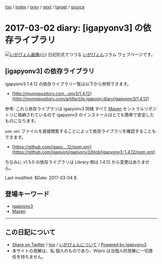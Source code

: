 [top](../index.html) 
 / [index](index.html) 
 / [prev](ig170301.html) 
 / [next](ig170303.html) 
 / [target](https://igapyon.github.io/diary/2017/ig170302.html) 
 / [source](https://github.com/igapyon/diary/blob/master/2017/ig170302.src.md) 

2017-03-02 diary: [igapyonv3] の依存ライブラリ
=====================================================================================================
[![いがぴょん画像(小)](https://igapyon.github.io/diary/images/iga200306s.jpg "いがぴょん")](https://igapyon.github.io/diary/memo/memoigapyon.html) 日記形式でつづる [いがぴょん](https://igapyon.github.io/diary/memo/memoigapyon.html)コラム ウェブページです。

## [igapyonv3] の依存ライブラリ

igapyonv3 1.4.12 の依存ライブラリ一覧は以下から参照できます。

* [http://mvnrepository.com...onv3/1.4.12](http://mvnrepository.com/artifact/jp.igapyon.diary/igapyonv3/1.4.12)

参考: これら依存ライブラリは igapyonv3 同様 すべて [Maven](../keyword/maven.html) セントラルリポジトリに格納されているので igapyonv3 のインストールはとても簡単で安定したものになります。

`pom.xml` ファイルを直接閲覧することによって依存ライブラリを確認することもできます。

* [https://github.com/igapy....12/pom.xml](https://github.com/igapyon/igapyonv3/blob/igapyonv3-1.4.12/pom.xml)

ちなみに v1.5.0 の依存ライブラリは Library 側は 1.4.12 から変更はありません。

Last modified: $Date: 2017-03-04 $

## 登場キーワード

* [igapyonv3](../keyword/igapyonv3.html)
* [Maven](../keyword/maven.html)

----------------------------------------------------------------------------------------------------

## この日記について

* [Share on Twitter](https://twitter.com/intent/tweet?hashtags=igapyon%2Cdiary%2C%E3%81%84%E3%81%8C%E3%81%B4%E3%82%87%E3%82%93%2Cigapyonv3%2CMaven&text=%5Bigapyonv3%5D+%E3%81%AE%E4%BE%9D%E5%AD%98%E3%83%A9%E3%82%A4%E3%83%96%E3%83%A9%E3%83%AA&url=https%3A%2F%2Figapyon.github.io%2Fdiary%2F2017%2Fig170302.html) / [top](../index.html) / [いがぴょんについて](https://igapyon.github.io/diary/memo/memoigapyon.html) / [Powered by Igapyonv3](https://github.com/igapyon/igapyonv3)
* 本サイトの見解は、私 個人のものであり、Wipro は当個人的見解に一切責任を持ちません。 
